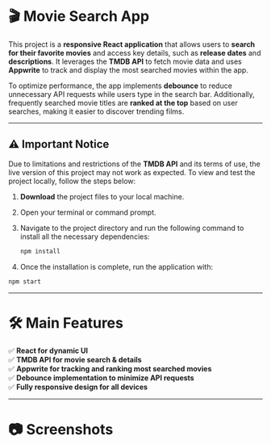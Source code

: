 # **🎬 Movie Search App**  

This project is a **responsive React application** that allows users to **search for their favorite movies** and access key details, such as **release dates** and **descriptions**. It leverages the **TMDB API** to fetch movie data and uses **Appwrite** to track and display the most searched movies within the app.  

To optimize performance, the app implements **debounce** to reduce unnecessary API requests while users type in the search bar. Additionally, frequently searched movie titles are **ranked at the top** based on user searches, making it easier to discover trending films.  

---

## ⚠️ Important Notice  

Due to limitations and restrictions of the **TMDB API** and its terms of use, the live version of this project may not work as expected. To view and test the project locally, follow the steps below:  

1. **Download** the project files to your local machine.  
2. Open your terminal or command prompt.  
3. Navigate to the project directory and run the following command to install all the necessary dependencies:  

   ```bash
   npm install
   ```

4. Once the installation is complete, run the application with:

  ```bash
  npm start
  ```

---

# **🛠️ Main Features**  

✅ **React for dynamic UI**  
✅ **TMDB API for movie search & details**  
✅ **Appwrite for tracking and ranking most searched movies**  
✅ **Debounce implementation to minimize API requests**  
✅ **Fully responsive design for all devices**  

---

# **📷 Screenshots**   
